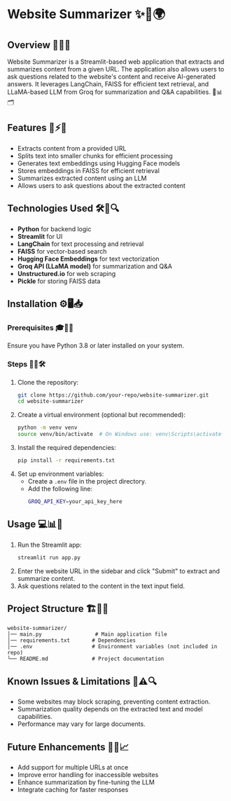 # Website Summarizer ✨📄🌍

## Overview 🚀📝🌐

Website Summarizer is a Streamlit-based web application that extracts and summarizes content from a given URL. The application also allows users to ask questions related to the website's content and receive AI-generated answers. It leverages LangChain, FAISS for efficient text retrieval, and LLaMA-based LLM from Groq for summarization and Q&A capabilities. 🤖📊🗂️

## Features 🎯⚡📌

- Extracts content from a provided URL
- Splits text into smaller chunks for efficient processing
- Generates text embeddings using Hugging Face models
- Stores embeddings in FAISS for efficient retrieval
- Summarizes extracted content using an LLM
- Allows users to ask questions about the extracted content

## Technologies Used 🛠️📡🔍

- **Python** for backend logic
- **Streamlit** for UI
- **LangChain** for text processing and retrieval
- **FAISS** for vector-based search
- **Hugging Face Embeddings** for text vectorization
- **Groq API (LLaMA model)** for summarization and Q&A
- **Unstructured.io** for web scraping
- **Pickle** for storing FAISS data

## Installation ⚙️🖥️📥

### Prerequisites 🎓📌✅

Ensure you have Python 3.8 or later installed on your system.

### Steps 🚀📜🛠️

1. Clone the repository:
   ```bash
   git clone https://github.com/your-repo/website-summarizer.git
   cd website-summarizer
   ```
2. Create a virtual environment (optional but recommended):
   ```bash
   python -m venv venv
   source venv/bin/activate  # On Windows use: venv\Scripts\activate
   ```
3. Install the required dependencies:
   ```bash
   pip install -r requirements.txt
   ```
4. Set up environment variables:
   - Create a `.env` file in the project directory.
   - Add the following line:
     ```bash
     GROQ_API_KEY=your_api_key_here
     ```

## Usage 💻📊📜

1. Run the Streamlit app:
   ```bash
   streamlit run app.py
   ```
2. Enter the website URL in the sidebar and click "Submit" to extract and summarize content.
3. Ask questions related to the content in the text input field.

## Project Structure 🏗️📂📌

```
website-summarizer/
│── main.py                 # Main application file
│── requirements.txt       # Dependencies
│── .env                   # Environment variables (not included in repo)
└── README.md              # Project documentation
```

## Known Issues & Limitations 🚧⚠️🔍

- Some websites may block scraping, preventing content extraction.
- Summarization quality depends on the extracted text and model capabilities.
- Performance may vary for large documents.

## Future Enhancements 🚀🔮📈

- Add support for multiple URLs at once
- Improve error handling for inaccessible websites
- Enhance summarization by fine-tuning the LLM
- Integrate caching for faster responses

